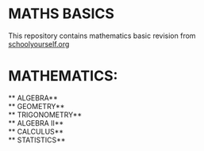 # MATHS BASICS

This repository contains mathematics basic revision from [schoolyourself.org](https://schoolyourself.org/)  

# MATHEMATICS:

** ALGEBRA**  
** GEOMETRY**  
** TRIGONOMETRY**  
** ALGEBRA II**  
** CALCULUS**  
** STATISTICS**  
